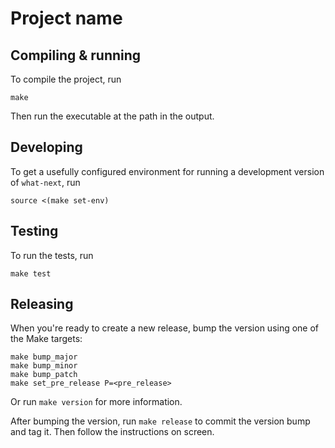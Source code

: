 # Project name

## Compiling & running
To compile the project, run

```shell
make 
```

Then run the executable at the path in the output.

## Developing
To get a usefully configured environment for running a development version of `what-next`, run

```
source <(make set-env)
```

## Testing
To run the tests, run
```shell
make test
```

## Releasing

When you're ready to create a new release, bump the version using one of the Make targets:
```shell
make bump_major
make bump_minor
make bump_patch
make set_pre_release P=<pre_release>
```

Or run `make version` for more information.

After bumping the version, run `make release` to commit the version bump and tag it. Then follow the instructions on screen. 